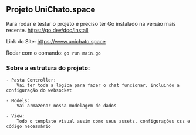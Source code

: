 ## Projeto UniChato.space

Para rodar e testar o projeto é preciso ter Go instalado na versão mais recente.
https://go.dev/doc/install

Link do Site:
https://www.unichato.space

Rodar com o comando:
`go run main.go`


### Sobre a estrutura do projeto:
    - Pasta Controller:
        Vai ter toda a lógica para fazer o chat funcionar, incluindo a configuração do websocket

    - Models:
        Vai armazenar nossa modelagem de dados

    - View:
        Todo o template visual assim como seus assets, configurações css e código necessário


